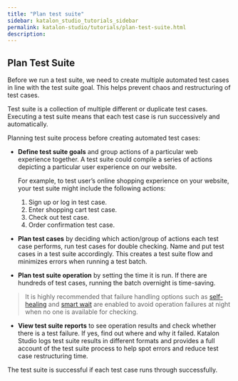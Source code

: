 ```yaml
---
title: "Plan test suite"
sidebar: katalon_studio_tutorials_sidebar
permalink: katalon-studio/tutorials/plan-test-suite.html
description:
---
```


## Plan Test Suite

Before we run a test suite, we need to create multiple automated test cases in line with the test suite goal. This helps prevent chaos and restructuring of test cases.

Test suite is a collection of multiple different or duplicate test cases. Executing a test suite means that each test case is run successively and automatically.

Planning test suite process before creating automated test cases:

* **Define test suite goals** and group actions of a particular web experience together. A test suite could compile a series of actions depicting a particular user experience on our website.

    For example, to test user’s online shopping experience on your website, your test suite might include the following actions:
    1. Sign up or log in test case.
    2. Enter shopping cart test case.
    3. Check out test case.
    4. Order confirmation test case.

* **Plan test cases** by deciding which action/group of actions each test case performs, run test cases for double checking. Name and put test cases in a test suite accordingly. This creates a test suite flow and minimizes errors when running a test batch.

* **Plan test suite operation** by setting the time it is run. If there are hundreds of test cases, running the batch overnight is time-saving.

> It is highly recommended that failure handling options such as [self-healing](https://docs.katalon.com/katalon-studio/docs/self-healing.html#tutorial-and-usage-example) and [smart wait](https://docs.katalon.com/katalon-studio/docs/webui-smartwait.html) are enabled to avoid operation failures at night when no one is available for checking.

* **View test suite reports** to see operation results and check whether there is a test failure. If yes, find out where and why it failed. Katalon Studio logs test suite results in different formats and provides a full account of the test suite process to help spot errors and reduce test case restructuring time.

The test suite is successful if each test case runs through successfully.
